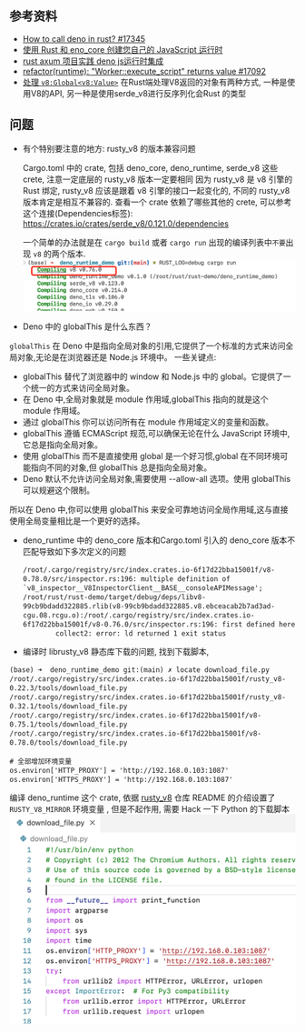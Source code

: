 ## 参考资料

- [How to call deno in rust? #17345](https://github.com/denoland/deno/discussions/17345)
- [使用 Rust 和 eno_core 创建您自己的 JavaScript 运行时](https://zenn.dev/k41531/articles/3896b8d496ebe0)
- [rust axum 项目实践 deno js运行时集成](https://blog.csdn.net/qq_15935157/article/details/124332463)
- [refactor(runtime): "Worker::execute_script" returns value #17092](https://github.com/denoland/deno/pull/17092)
- [处理 `v8:Global<v8:Value>`](https://github.com/denoland/deno/discussions/12635)
  在Rust端处理V8返回的对象有两种方式, 一种是使用V8的API, 另一种是使用serde_v8进行反序列化会Rust 的类型

## 问题

- 有个特别要注意的地方: rusty_v8 的版本兼容问题

    Cargo.toml 中的 crate, 包括 deno_core, deno_runtime, serde_v8 这些 crete, 注意一定底层的 rusty_v8 版本一定要相同
    因为 rusty_v8 是 v8 引擎的 Rust 绑定, rusty_v8 应该是跟着 v8 引擎的接口一起变化的,
    不同的 rusty_v8 版本肯定是相互不兼容的.
    查看一个 crate 依赖了哪些其他的 crete, 可以参考这个连接(Dependencies标签):
    https://crates.io/crates/serde_v8/0.121.0/dependencies

    一个简单的办法就是在 `cargo build` 或者 `cargo run` 出现的编译列表中`不要`出现 `v8` 的两个版本.
    ![编译列表](./v8-check-versions.png)

- Deno 中的 globalThis 是什么东西？

`globalThis` 在 Deno 中是指向全局对象的引用,它提供了一个标准的方式来访问全局对象,无论是在浏览器还是 Node.js 环境中。
一些关键点:
- globalThis 替代了浏览器中的 window 和 Node.js 中的 global。它提供了一个统一的方式来访问全局对象。
- 在 Deno 中,全局对象就是 module 作用域,globalThis 指向的就是这个 module 作用域。
- 通过 globalThis 你可以访问所有在 module 作用域定义的变量和函数。
- globalThis 遵循 ECMAScript 规范,可以确保无论在什么 JavaScript 环境中,它总是指向全局对象。
- 使用 globalThis 而不是直接使用 global 是一个好习惯,global 在不同环境可能指向不同的对象,但 globalThis 总是指向全局对象。
- Deno 默认不允许访问全局对象,需要使用 --allow-all 选项。使用 globalThis 可以规避这个限制。

所以在 Deno 中,你可以使用 globalThis 来安全可靠地访问全局作用域,这与直接使用全局变量相比是一个更好的选择。

- deno_runtime 中的 deno_core 版本和Cargo.toml 引入的 deno_core 版本不匹配导致如下多次定义的问题

    ```
    /root/.cargo/registry/src/index.crates.io-6f17d22bba15001f/v8-0.78.0/src/inspector.rs:196: multiple definition of `v8_inspector__V8InspectorClient__BASE__consoleAPIMessage'; /root/rust/rust-demo/target/debug/deps/libv8-99cb9bdadd322885.rlib(v8-99cb9bdadd322885.v8.ebceacab2b7ad3ad-cgu.08.rcgu.o):/root/.cargo/registry/src/index.crates.io-6f17d22bba15001f/v8-0.76.0/src/inspector.rs:196: first defined here
            collect2: error: ld returned 1 exit status
    ```

- 编译时 librusty_v8 静态库下载的问题, 找到下载脚本, 

```
(base) ➜  deno_runtime_demo git:(main) ✗ locate download_file.py
/root/.cargo/registry/src/index.crates.io-6f17d22bba15001f/rusty_v8-0.22.3/tools/download_file.py
/root/.cargo/registry/src/index.crates.io-6f17d22bba15001f/rusty_v8-0.32.1/tools/download_file.py
/root/.cargo/registry/src/index.crates.io-6f17d22bba15001f/v8-0.75.1/tools/download_file.py
/root/.cargo/registry/src/index.crates.io-6f17d22bba15001f/v8-0.78.0/tools/download_file.py

# 全部增加环境变量
os.environ['HTTP_PROXY'] = 'http://192.168.0.103:1087'
os.environ['HTTPS_PROXY'] = 'http://192.168.0.103:1087'
```

编译 deno_runtime 这个 crate, 依据 [rusty_v8](https://github.com/denoland/rusty_v8) 仓库 README 的介绍设置了 `RUSTY_V8_MIRROR` 环境变量
, 但是不起作用, 需要 Hack 一下 Python 的下载脚本
![编译时静态库下载代理设置](./python-proxy.png)


